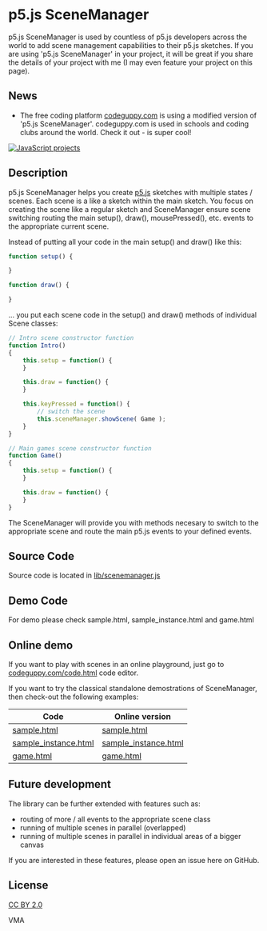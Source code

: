 p5.js SceneManager
==================

p5.js SceneManager is used by countless of p5.js developers across the world to add scene management capabilities to their p5.js sketches. If you are using 'p5.js SceneManager' in your project, it will be great if you share the details of your project with me (I may even feature your project on this page).

News
----

- The free coding platform [codeguppy.com](https://codeguppy.com) is using a modified version of 'p5.js SceneManager'. codeguppy.com is used in schools and coding clubs around the world. Check it out - is super cool!

[![JavaScript projects](img/creative_projects.png)](https://codeguppy.com)


Description
-----------

p5.js SceneManager helps you create [p5.js](https://github.com/processing/p5.js) sketches with multiple states / scenes.
Each scene is a like a sketch within the main sketch. You focus on creating
the scene like a regular sketch and SceneManager ensure scene switching
routing the main setup(), draw(), mousePressed(), etc. events to the 
appropriate current scene.

Instead of putting all your code in the main setup() and draw() like this:

```JavaScript
function setup() {

}

function draw() {

}
```

... you put each scene code in the setup() and draw() methods of individual Scene classes:

```JavaScript
// Intro scene constructor function
function Intro()
{
    this.setup = function() {
    }

    this.draw = function() {
    }

    this.keyPressed = function() {
        // switch the scene
        this.sceneManager.showScene( Game );
    }
}

// Main games scene constructor function
function Game()
{
    this.setup = function() {
    }

    this.draw = function() {
    }
}
```

The SceneManager will provide you with methods necesary to switch to the appropriate scene and route the main p5.js events to your defined events.

Source Code
-----------

Source code is located in [lib/scenemanager.js](lib/scenemanager.js)


Demo Code
---------

For demo please check sample.html, sample_instance.html and game.html


Online demo
-----------

If you want to play with scenes in an online playground, just go to [codeguppy.com/code.html](https://codeguppy.com/code.html) code editor.

If you want to try the classical standalone demostrations of SceneManager, then check-out the following examples:

| Code | Online version |
|------|----------------|
| [sample.html](https://github.com/mveteanu/p5.SceneManager/blob/master/sample.html) | [sample.html](https://mveteanu.github.io/p5.SceneManager/sample.html) |
| [sample_instance.html](https://github.com/mveteanu/p5.SceneManager/blob/master/sample_instance.html) | [sample_instance.html](https://mveteanu.github.io/p5.SceneManager/sample_instance.html) |
| [game.html](https://github.com/mveteanu/p5.SceneManager/blob/master/game.html) | [game.html](https://mveteanu.github.io/p5.SceneManager/game.html) |


Future development
------------------

The library can be further extended with features such as:
- routing of more / all events to the appropriate scene class
- running of multiple scenes in parallel (overlapped)
- running of multiple scenes in parallel in individual areas of a bigger canvas

If you are interested in these features, please open an issue here on GitHub.


License
-------

[CC BY 2.0](https://creativecommons.org/licenses/by/2.0/)

VMA
